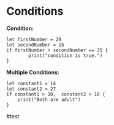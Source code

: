 # Conditions

**Condition:**

```
let firstNumber = 20
let secondNumber = 15
if firstNumber + secondNumber == 35 {
        print("condition is true.")
}
```

**Multiple Conditions:**

```
let constant1 = 14
let constant2 = 27
if constant1 > 10,  constant2 > 18 {
    print("Both are adult")
}
```

#test
